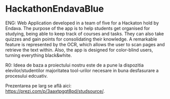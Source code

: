 # HackathonEndavaBlue
ENG: Web Application developed in a team of five for a Hackaton hold by Endava. 
The purpose of the app is to help students get organised for studying, being 
able to keep track of courses and tasks. They can also take quizzes and gain 
points for consolidating their knowledge. A remarkable feature is represented 
by the OCR, which allows the user to scan pages and retrieve the text within. 
Also, the app is designed for color-blind users, turning everything black&white.

R0:
Ideea de baza a proiectului nostru este de a pune la dispozitia elevilor/studentilor 
majoritatea tool-urilor necesare in buna desfasurare a procesului edcuativ.

Prezentarea pe larg se află aici: https://prezi.com/p/3aaxtpgqt8pd/studsource/.


